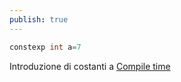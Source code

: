 ```yaml
---
publish: true
---
```


```c++
constexp int a=7
```
Introduzione di costanti a [Compile time](https://en.wikipedia.org/wiki/Compile_time)